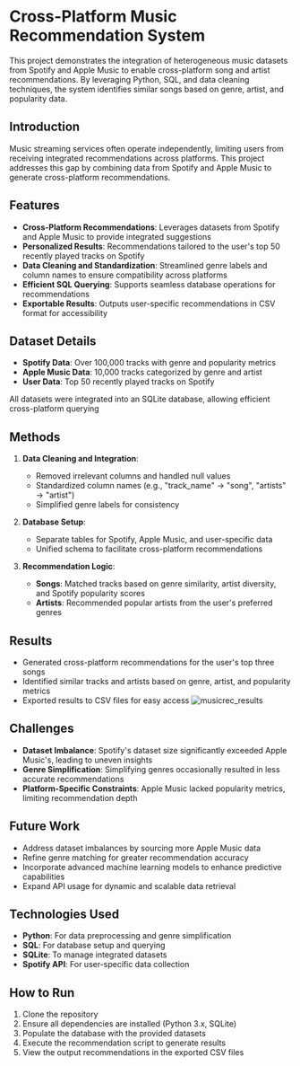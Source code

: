 # Cross-Platform Music Recommendation System

This project demonstrates the integration of heterogeneous music datasets from Spotify and Apple Music to enable cross-platform song and artist recommendations. By leveraging Python, SQL, and data cleaning techniques, the system identifies similar songs based on genre, artist, and popularity data. 

## Introduction

Music streaming services often operate independently, limiting users from receiving integrated recommendations across platforms. This project addresses this gap by combining data from Spotify and Apple Music to generate cross-platform recommendations.

## Features

- **Cross-Platform Recommendations**: Leverages datasets from Spotify and Apple Music to provide integrated suggestions
- **Personalized Results**: Recommendations tailored to the user's top 50 recently played tracks on Spotify
- **Data Cleaning and Standardization**: Streamlined genre labels and column names to ensure compatibility across platforms
- **Efficient SQL Querying**: Supports seamless database operations for recommendations
- **Exportable Results**: Outputs user-specific recommendations in CSV format for accessibility

## Dataset Details

- **Spotify Data**: Over 100,000 tracks with genre and popularity metrics
- **Apple Music Data**: 10,000 tracks categorized by genre and artist
- **User Data**: Top 50 recently played tracks on Spotify

All datasets were integrated into an SQLite database, allowing efficient cross-platform querying

## Methods

1. **Data Cleaning and Integration**:
   - Removed irrelevant columns and handled null values
   - Standardized column names (e.g., "track_name" → "song", "artists" → "artist")
   - Simplified genre labels for consistency

2. **Database Setup**:
   - Separate tables for Spotify, Apple Music, and user-specific data
   - Unified schema to facilitate cross-platform recommendations

3. **Recommendation Logic**:
   - **Songs**: Matched tracks based on genre similarity, artist diversity, and Spotify popularity scores
   - **Artists**: Recommended popular artists from the user's preferred genres

## Results

- Generated cross-platform recommendations for the user's top three songs
- Identified similar tracks and artists based on genre, artist, and popularity metrics
- Exported results to CSV files for easy access
![musicrec_results](https://github.com/user-attachments/assets/91fe61ec-0edf-4a54-bd9e-adde132cbca1)

## Challenges

- **Dataset Imbalance**: Spotify's dataset size significantly exceeded Apple Music's, leading to uneven insights
- **Genre Simplification**: Simplifying genres occasionally resulted in less accurate recommendations
- **Platform-Specific Constraints**: Apple Music lacked popularity metrics, limiting recommendation depth

## Future Work

- Address dataset imbalances by sourcing more Apple Music data
- Refine genre matching for greater recommendation accuracy
- Incorporate advanced machine learning models to enhance predictive capabilities
- Expand API usage for dynamic and scalable data retrieval

## Technologies Used

- **Python**: For data preprocessing and genre simplification
- **SQL**: For database setup and querying
- **SQLite**: To manage integrated datasets
- **Spotify API**: For user-specific data collection

## How to Run

1. Clone the repository
2. Ensure all dependencies are installed (Python 3.x, SQLite)
3. Populate the database with the provided datasets
4. Execute the recommendation script to generate results
5. View the output recommendations in the exported CSV files
